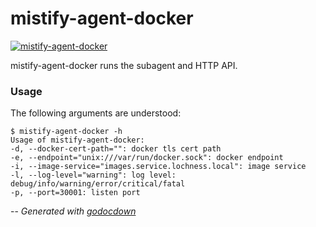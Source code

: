 # mistify-agent-docker

[![mistify-agent-docker](https://godoc.org/github.com/mistifyio/mistify-agent-docker/cmd/mistify-agent-docker?status.png)](https://godoc.org/github.com/mistifyio/mistify-agent-docker/cmd/mistify-agent-docker)

mistify-agent-docker runs the subagent and HTTP API.


### Usage

The following arguments are understood:

    $ mistify-agent-docker -h
    Usage of mistify-agent-docker:
    -d, --docker-cert-path="": docker tls cert path
    -e, --endpoint="unix:///var/run/docker.sock": docker endpoint
    -i, --image-service="images.service.lochness.local": image service
    -l, --log-level="warning": log level: debug/info/warning/error/critical/fatal
    -p, --port=30001: listen port


--
*Generated with [godocdown](https://github.com/robertkrimen/godocdown)*
